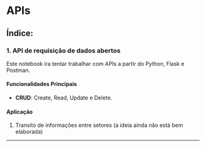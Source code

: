 # APIs

## Índice:

### 1. API de requisição de dados abertos
Este notebook ira tentar trabalhar com APIs a partir do Python, Flask e Postman.

#### Funcionalidades Principais
- **CRUD**: Create, Read, Update e Delete.

#### Aplicação
1. Transito de informações entre setores (a ideia ainda não está bem elaborada)
____


